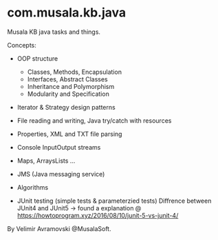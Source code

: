 # com.musala.kb.java
Musala KB java tasks and things.

Concepts:

- OOP structure
	+ Classes, Methods, Encapsulation
	+ Interfaces, Abstract Classes
	+ Inheritance and Polymorphism
	+ Modularity and Specification
- Iterator & Strategy design patterns
	
- File reading and writing, Java try/catch with resources
- Properties, XML and TXT file parsing
- Console InputOutput streams
- Maps, ArraysLists ...
- JMS (Java messaging service)
- Algorithms
- JUnit testing (simple tests & parameterzied tests)
  Diffrence between JUnit4 and JUnit5 -> found a explanation @ https://howtoprogram.xyz/2016/08/10/junit-5-vs-junit-4/

By Velimir Avramovski @MusalaSoft.
